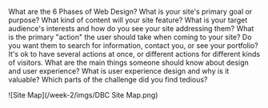What are the 6 Phases of Web Design?
What is your site's primary goal or purpose? What kind of content will your site feature?
What is your target audience's interests and how do you see your site addressing them?
What is the primary "action" the user should take when coming to your site? Do you want them to search for information, contact you, or see your portfolio? It's ok to have several actions at once, or different actions for different kinds of visitors.
What are the main things someone should know about design and user experience?
What is user experience design and why is it valuable?
Which parts of the challenge did you find tedious?

![Site Map](/week-2/imgs/DBC Site Map.png)
